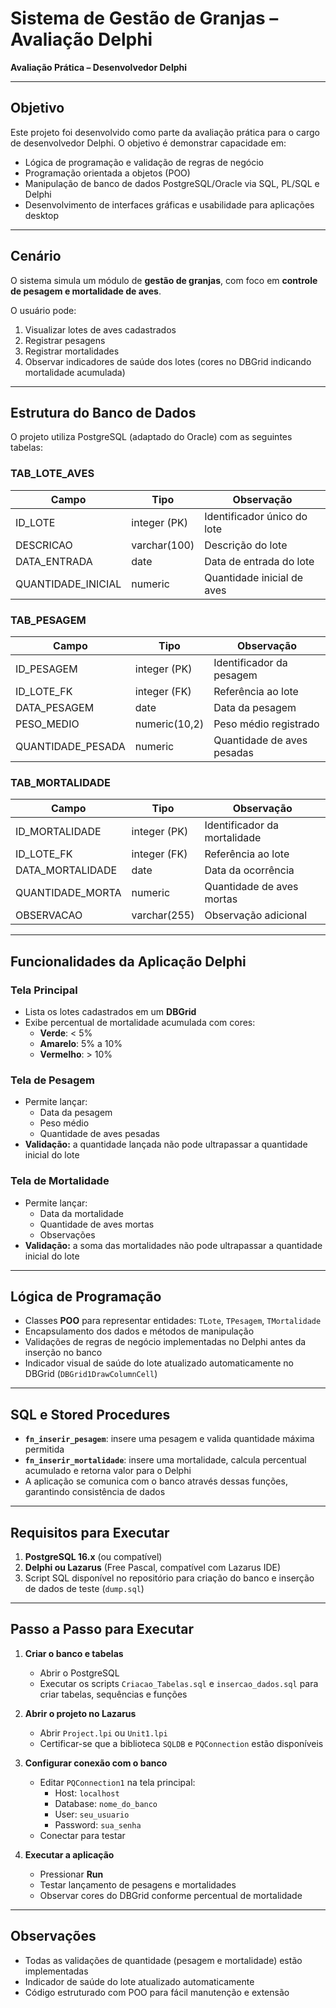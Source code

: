 # Sistema de Gestão de Granjas – Avaliação Delphi 

**Avaliação Prática – Desenvolvedor Delphi**  

---

## Objetivo

Este projeto foi desenvolvido como parte da avaliação prática para o cargo de desenvolvedor Delphi. O objetivo é demonstrar capacidade em:

- Lógica de programação e validação de regras de negócio  
- Programação orientada a objetos (POO)  
- Manipulação de banco de dados PostgreSQL/Oracle via SQL, PL/SQL e Delphi  
- Desenvolvimento de interfaces gráficas e usabilidade para aplicações desktop  

---

## Cenário

O sistema simula um módulo de **gestão de granjas**, com foco em **controle de pesagem e mortalidade de aves**.  

O usuário pode:

1. Visualizar lotes de aves cadastrados  
2. Registrar pesagens  
3. Registrar mortalidades  
4. Observar indicadores de saúde dos lotes (cores no DBGrid indicando mortalidade acumulada)  

---

## Estrutura do Banco de Dados

O projeto utiliza PostgreSQL (adaptado do Oracle) com as seguintes tabelas:

### TAB_LOTE_AVES
| Campo               | Tipo            | Observação |
|--------------------|----------------|------------|
| ID_LOTE             | integer (PK)   | Identificador único do lote |
| DESCRICAO           | varchar(100)   | Descrição do lote |
| DATA_ENTRADA        | date           | Data de entrada do lote |
| QUANTIDADE_INICIAL  | numeric        | Quantidade inicial de aves |

### TAB_PESAGEM
| Campo               | Tipo           | Observação |
|--------------------|---------------|------------|
| ID_PESAGEM          | integer (PK)  | Identificador da pesagem |
| ID_LOTE_FK          | integer (FK)  | Referência ao lote |
| DATA_PESAGEM        | date          | Data da pesagem |
| PESO_MEDIO          | numeric(10,2) | Peso médio registrado |
| QUANTIDADE_PESADA   | numeric       | Quantidade de aves pesadas |

### TAB_MORTALIDADE
| Campo               | Tipo           | Observação |
|--------------------|---------------|------------|
| ID_MORTALIDADE      | integer (PK)  | Identificador da mortalidade |
| ID_LOTE_FK          | integer (FK)  | Referência ao lote |
| DATA_MORTALIDADE    | date          | Data da ocorrência |
| QUANTIDADE_MORTA    | numeric       | Quantidade de aves mortas |
| OBSERVACAO          | varchar(255)  | Observação adicional |

---

## Funcionalidades da Aplicação Delphi

### Tela Principal
- Lista os lotes cadastrados em um **DBGrid**  
- Exibe percentual de mortalidade acumulada com cores:
  - **Verde**: < 5%  
  - **Amarelo**: 5% a 10%  
  - **Vermelho**: > 10%  

### Tela de Pesagem
- Permite lançar:
  - Data da pesagem  
  - Peso médio  
  - Quantidade de aves pesadas  
- **Validação:** a quantidade lançada não pode ultrapassar a quantidade inicial do lote  

### Tela de Mortalidade
- Permite lançar:
  - Data da mortalidade  
  - Quantidade de aves mortas  
  - Observações  
- **Validação:** a soma das mortalidades não pode ultrapassar a quantidade inicial do lote  

---

## Lógica de Programação

- Classes **POO** para representar entidades: `TLote`, `TPesagem`, `TMortalidade`  
- Encapsulamento dos dados e métodos de manipulação  
- Validações de regras de negócio implementadas no Delphi antes da inserção no banco  
- Indicador visual de saúde do lote atualizado automaticamente no DBGrid (`DBGrid1DrawColumnCell`)  

---

## SQL e Stored Procedures

- **`fn_inserir_pesagem`**: insere uma pesagem e valida quantidade máxima permitida  
- **`fn_inserir_mortalidade`**: insere uma mortalidade, calcula percentual acumulado e retorna valor para o Delphi  
- A aplicação se comunica com o banco através dessas funções, garantindo consistência de dados  

---

## Requisitos para Executar

1. **PostgreSQL 16.x** (ou compatível)  
2. **Delphi ou Lazarus** (Free Pascal, compatível com Lazarus IDE)  
3. Script SQL disponível no repositório para criação do banco e inserção de dados de teste (`dump.sql`)  

---

## Passo a Passo para Executar

1. **Criar o banco e tabelas**
   - Abrir o PostgreSQL  
   - Executar os scripts `Criacao_Tabelas.sql` e `insercao_dados.sql` para criar tabelas, sequências e funções  

2. **Abrir o projeto no Lazarus**
   - Abrir `Project.lpi` ou `Unit1.lpi`  
   - Certificar-se que a biblioteca `SQLDB` e `PQConnection` estão disponíveis  

3. **Configurar conexão com o banco**
   - Editar `PQConnection1` na tela principal:  
     - Host: `localhost`  
     - Database: `nome_do_banco`  
     - User: `seu_usuario`  
     - Password: `sua_senha`  
   - Conectar para testar  

4. **Executar a aplicação**
   - Pressionar **Run**  
   - Testar lançamento de pesagens e mortalidades  
   - Observar cores do DBGrid conforme percentual de mortalidade  

---

## Observações

- Todas as validações de quantidade (pesagem e mortalidade) estão implementadas  
- Indicador de saúde do lote atualizado automaticamente  
- Código estruturado com POO para fácil manutenção e extensão  
